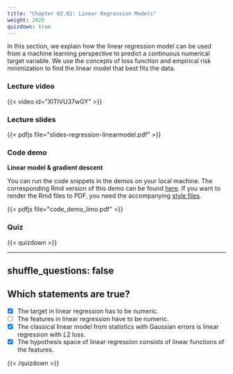 ```yaml
---
title: "Chapter 02.02: Linear Regression Models"
weight: 2020
quizdown: true
---
```

In this section, we explain how the linear regression model can be used from a machine learning perspective to predict a continuous numerical target variable. We use the concepts of loss function and empirical risk minimization to find the linear model that best fits the data.

<!--more-->

### Lecture video

{{< video id="XITIVU37wGY" >}}

### Lecture slides

{{< pdfjs file="slides-regression-linearmodel.pdf" >}}

### Code demo 

**Linear model & gradient descent**

You can run the code snippets in the demos on your local machine. The corresponding Rmd version of this demo can be found [here](https://github.com/compstat-lmu/lecture_i2ml/blob/master/code-demos/code_demo_limo.Rmd). If you want to render the Rmd files to PDF, you need the accompanying [style files](https://github.com/compstat-lmu/lecture_i2ml/tree/master/style). 

{{< pdfjs file="code_demo_limo.pdf" >}}

### Quiz

{{< quizdown >}}

---
shuffle_questions: false
---

## Which statements are true? 

- [x] The target in linear regression has to be numeric.
- [ ] The features in linear regression have to be numeric.
- [x] The classical linear model from statistics with Gaussian errors is linear regression with $L2$ loss.
- [x] The hypothesis space of linear regression consists of linear functions of the features.

{{< /quizdown >}}
